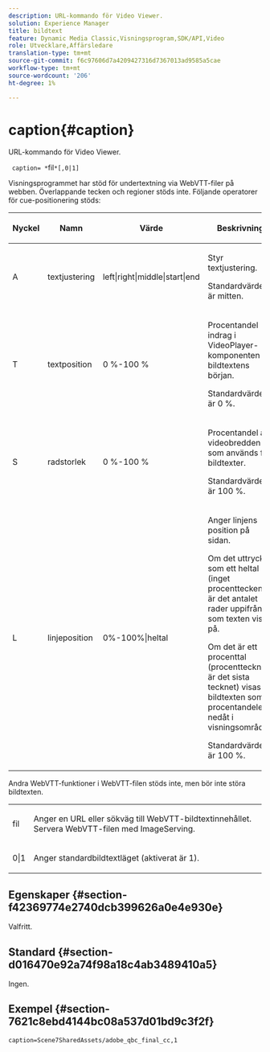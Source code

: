 ```yaml
---
description: URL-kommando för Video Viewer.
solution: Experience Manager
title: bildtext
feature: Dynamic Media Classic,Visningsprogram,SDK/API,Video
role: Utvecklare,Affärsledare
translation-type: tm+mt
source-git-commit: f6c97606d7a4209427316d7367013ad9585a5cae
workflow-type: tm+mt
source-wordcount: '206'
ht-degree: 1%

---
```



# caption{#caption}

URL-kommando för Video Viewer.

` caption= *`fil`*[,0|1]`

Visningsprogrammet har stöd för undertextning via WebVTT-filer på webben. Överlappande tecken och regioner stöds inte. Följande operatorer för cue-positionering stöds:

<table id="table_62D89A06EC9E4E7983D1F26A2C85A621"> 
 <thead> 
  <tr> 
   <th colname="col1" class="entry"> <p>Nyckel </p> </th> 
   <th colname="col2" class="entry"> <p>Namn </p> </th> 
   <th colname="col3" class="entry"> <p>Värde </p> </th> 
   <th colname="col4" class="entry"> <p>Beskrivning </p> </th> 
  </tr>
 </thead>
 <tbody> 
  <tr> 
   <td colname="col1"> <p> A </p> </td> 
   <td colname="col2"> <p>textjustering </p> </td> 
   <td colname="col3"> <p><span class="codeph"> left|right|middle|start|end</span> </p> </td> 
   <td colname="col4"> <p> Styr textjustering. </p> <p>Standardvärdet är <span class="codeph"> mitten</span>. </p> </td> 
  </tr> 
  <tr> 
   <td colname="col1"> <p>T </p> </td> 
   <td colname="col2"> <p>textposition </p> </td> 
   <td colname="col3"> <p> 0 %-100 % </p> </td> 
   <td colname="col4"> <p> Procentandel indrag i VideoPlayer-komponenten för bildtextens början. </p> <p>Standardvärdet är 0 %. </p> </td> 
  </tr> 
  <tr> 
   <td colname="col1"> <p>S </p> </td> 
   <td colname="col2"> <p>radstorlek </p> </td> 
   <td colname="col3"> <p> 0 %-100 % </p> </td> 
   <td colname="col4"> <p> Procentandel av videobredden som används för bildtexter. </p> <p>Standardvärdet är 100 %. </p> </td> 
  </tr> 
  <tr> 
   <td colname="col1"> <p>L </p> </td> 
   <td colname="col2"> <p>linjeposition </p> </td> 
   <td colname="col3"> <p> 0%-100%|heltal </p> </td> 
   <td colname="col4"> <p> Anger linjens position på sidan. </p> <p>Om det uttrycks som ett heltal (inget procenttecken) är det antalet rader uppifrån som texten visas på. </p> <p>Om det är ett procenttal (procenttecknet är det sista tecknet) visas bildtexten som procentandelen nedåt i visningsområdet. </p> <p>Standardvärdet är 100 %. </p> </td> 
  </tr> 
 </tbody> 
</table>

Andra WebVTT-funktioner i WebVTT-filen stöds inte, men bör inte störa bildtexten.

<table id="table_A5BB1C08DA4B425DBD0356C7D3693E75"> 
 <tbody> 
  <tr> 
   <td colname="col1"> <p><span class="codeph"><span class="varname"> fil</span></span> </p> </td> 
   <td colname="col2"> <p> Anger en URL eller sökväg till WebVTT-bildtextinnehållet. Servera WebVTT-filen med ImageServing. </p> </td> 
  </tr> 
  <tr> 
   <td colname="col1"> <p><span class="codeph"> 0|1</span> </p> </td> 
   <td colname="col2"> <p> Anger standardbildtextläget (aktiverat är <span class="codeph"> 1</span>). </p> </td> 
  </tr> 
 </tbody> 
</table>

## Egenskaper {#section-f42369774e2740dcb399626a0e4e930e}

Valfritt.

## Standard {#section-d016470e92a74f98a18c4ab3489410a5}

Ingen.

## Exempel {#section-7621c8ebd4144bc08a537d01bd9c3f2f}

```
caption=Scene7SharedAssets/adobe_qbc_final_cc,1
```

